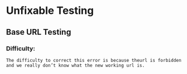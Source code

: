 # Unfixable Testing
## Base URL Testing
### Difficulty:
```
The difficulty to correct this error is because theurl is forbidden and we really don’t know what the new working url is.
```

